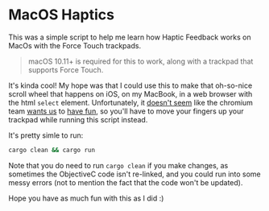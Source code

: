 # MacOS Haptics

This was a simple script to help me learn how Haptic Feedback works on MacOs with the Force Touch trackpads.

> macOS 10.11+ is required for this to work, along with a trackpad that supports Force Touch.

It's kinda cool! My hope was that I could use this to make that oh-so-nice scroll wheel that happens on iOS, on my MacBook, in a web browser with the html `select` element. Unfortunately, it [doesn't seem](https://bugs.chromium.org/p/chromium/issues/detail?id=568727) like the chromium team [wants us](https://bugs.chromium.org/p/chromium/issues/detail?id=628924) to [have fun](https://bugs.chromium.org/p/chromium/issues/detail?id=788567), so you'll have to move your fingers up your trackpad while running this script instead.

It's pretty simle to run:

```bash
cargo clean && cargo run
```

Note that you do need to run `cargo clean` if you make changes, as sometimes the ObjectiveC code isn't re-linked, and you could run into some messy errors (not to mention the fact that the code won't be updated).

Hope you have as much fun with this as I did :)
